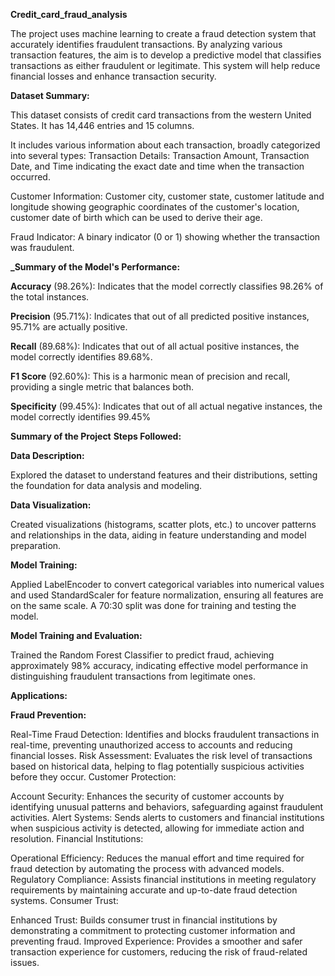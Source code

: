 **Credit_card_fraud_analysis**

The project uses machine learning to create a fraud detection system that accurately identifies fraudulent transactions. By analyzing various transaction features, the aim is to develop a predictive model that classifies transactions as either fraudulent or legitimate. This system will help reduce financial losses and enhance transaction security.

**Dataset Summary:**

This dataset consists of credit card transactions from the western United States. It has 14,446 entries and 15 columns. 

It includes various information about each transaction, broadly categorized into several types: Transaction Details: Transaction Amount, Transaction Date, and Time indicating the exact date and time when the transaction occurred. 

Customer Information: Customer city, customer state, customer latitude and longitude showing geographic coordinates of the customer's location, customer date of birth which can be used to derive their age.

Fraud Indicator: A binary indicator (0 or 1) showing whether the transaction was fraudulent.



**_Summary of the Model's Performance:**

**Accuracy** (98.26%): Indicates that the model correctly classifies 98.26% of the total instances.

**Precision** (95.71%): Indicates that out of all predicted positive instances, 95.71% are actually positive.

**Recall** (89.68%): Indicates that out of all actual positive instances, the model correctly identifies 89.68%.

**F1 Score** (92.60%): This is a harmonic mean of precision and recall, providing a single metric that balances both.

**Specificity** (99.45%): Indicates that out of all actual negative instances, the model correctly identifies 99.45%

**Summary of the Project**
**Steps Followed:**

**Data Description:**

Explored the dataset to understand features and their distributions, setting the foundation for data analysis and modeling.

**Data Visualization:**

Created visualizations (histograms, scatter plots, etc.) to uncover patterns and relationships in the data, aiding in feature understanding and model preparation.

**Model Training:**

Applied LabelEncoder to convert categorical variables into numerical values and used StandardScaler for feature normalization, ensuring all features are on the same scale.
A 70:30 split was done for training and testing the model.

**Model Training and Evaluation:**

Trained the Random Forest Classifier to predict fraud, achieving approximately 98% accuracy, indicating effective model performance in distinguishing fraudulent transactions from legitimate ones.

**Applications:**

**Fraud Prevention:**

Real-Time Fraud Detection: Identifies and blocks fraudulent transactions in real-time, preventing unauthorized access to accounts and reducing financial losses.
Risk Assessment: Evaluates the risk level of transactions based on historical data, helping to flag potentially suspicious activities before they occur.
Customer Protection:

Account Security: Enhances the security of customer accounts by identifying unusual patterns and behaviors, safeguarding against fraudulent activities.
Alert Systems: Sends alerts to customers and financial institutions when suspicious activity is detected, allowing for immediate action and resolution.
Financial Institutions:

Operational Efficiency: Reduces the manual effort and time required for fraud detection by automating the process with advanced models.
Regulatory Compliance: Assists financial institutions in meeting regulatory requirements by maintaining accurate and up-to-date fraud detection systems.
Consumer Trust:

Enhanced Trust: Builds consumer trust in financial institutions by demonstrating a commitment to protecting customer information and preventing fraud.
Improved Experience: Provides a smoother and safer transaction experience for customers, reducing the risk of fraud-related issues.
